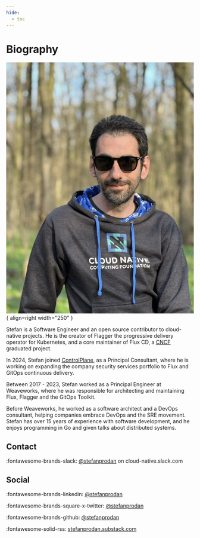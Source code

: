 ```yaml
---
hide:
  - toc
---
```


# Biography

![stefanprodan](biography/stefanprodan.jpeg){ align=right width="250" }

Stefan is a Software Engineer and
an open source contributor to cloud-native projects.
He is the creator of Flagger the progressive delivery
operator for Kubernetes, and a core maintainer
of Flux CD, a [CNCF](https://cncf.io) graduated project.

In 2024, Stefan joined [ControlPlane](https://control-plane.io),
as a Principal Consultant, where he is working on expanding the company
security services portfolio to Flux and GitOps continuous delivery.

Between 2017 - 2023, Stefan worked as a Principal Engineer at Weaveworks,
where he was responsible for architecting and maintaining
Flux, Flagger and the GitOps Toolkit.

Before Weaveworks, he worked as a software architect
and a DevOps consultant, helping companies embrace DevOps and the SRE movement.
Stefan has over 15 years of experience with software development,
and he enjoys programming in Go and given talks about distributed systems.

## Contact

:fontawesome-brands-slack: [@stefanprodan](https://cloud-native.slack.com/team/ULPRMFH38) on cloud-native.slack.com

## Social

:fontawesome-brands-linkedin: [@stefanprodan](https://linkedin.com/in/stefanprodan)

:fontawesome-brands-square-x-twitter: [@stefanprodan](https://x.com/stefanprodan)

:fontawesome-brands-github: [@stefanprodan](https://github.com/stefanpordan)

:fontawesome-solid-rss: [stefanprodan.substack.com](https://stefanprodan.substack.com/)
